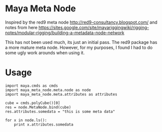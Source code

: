 # Maya Meta Node
Inspired by the red9 meta node
http://red9-consultancy.blogspot.com/
and notes from here
https://sites.google.com/site/mayariggingwiki/rigging-notes/modular-rigging/building-a-metadata-node-network

This has not been used much, its just an initial pass. The red9 package has a more mature meta node. However, for my purposes, I found I had to do some ugly work arounds when using it.
# Usage

```
import maya.cmds as cmds
import maya_meta_node.meta.node as node
import maya_meta_node.meta.attributes as attributes

cube = cmds.polyCube()[0]
res = node.MetaNode.bind(cube)
res.attributes.somedata = "this is some meta data"

for x in node.ls():
	print x.attributes.somedata
```
